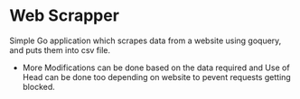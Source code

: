 
# Web Scrapper

Simple Go application which scrapes data from a website using goquery, and puts them into csv file.
- More Modifications can be done based on the data required and Use of Head can be done too depending on website to pevent requests getting blocked.

